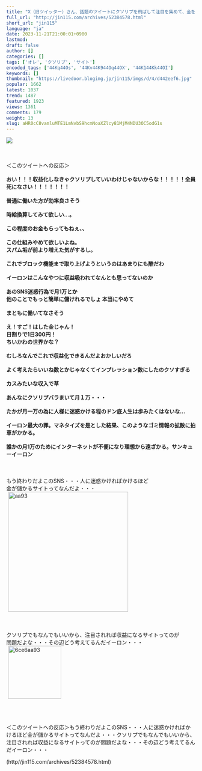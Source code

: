 ```yaml
---
title: "X（旧ツイッター）さん、話題のツイートにクソリプを飛ばして注目を集めて、金を稼ぐ地獄のサイトになる "
full_url: "http://jin115.com/archives/52384578.html"
short_url: "jin115"
language: "ja"
date: 2023-11-21T21:00:01+0900
lastmod: 
draft: false
author: []
categories: []
tags: ['オレ', 'クソリプ', 'サイト']
encoded_tags: ['44Kq44Os', '44Kv44K944Oq44OX', '44K144Kk44OI']
keywords: []
thumbnail: "https://livedoor.blogimg.jp/jin115/imgs/d/4/d442eef6.jpg"
popular: 1662
latest: 1037
trend: 1487
featured: 1923
views: 1361
comments: 179
weight: 13
slug: aHR0cC8vamluMTE1LmNvbS9hcmNoaXZlcy81MjM4NDU3OC5odG1s
---
```


![](https://livedoor.blogimg.jp/jin115/imgs/d/4/d442eef6.jpg)

<div><a name='more'></a> <br> <br> ＜このツイートへの反応＞<br> <br> <b>おい！！！収益化しなきゃクソリプしていいわけじゃないからな！！！！！全員死になさい！！！！！！！</b><br> <br> <b>普通に働いた方が効率良さそう</b><br> <br> <b>時給換算してみて欲しい…。</b><br> <br> <b>この程度のお金もらってもねぇ、、</b><br> <b><br> この仕組みやめて欲しいよね。<br> スパム垢が前より増えた気がするし。</b><br> <br> <b>これでブロック機能まで取り上げようというのはあまりにも酷だわ</b><br> <br> <b>イーロンはこんなやつに収益吸われてなんとも思ってないのか</b><br> <br> <b>あのSNS迷惑行為で月1万とか<br> 他のことでもっと簡単に儲けれるでしょ 本当にやめて</b><br> <br> <b>まともに働いてなさそう</b><br> <br> <b>え！すご！はした金じゃん！<br> 日割りで1日300円！<br> ちいかわの世界かな？</b><br> <br> <b>むしろなんでこれで収益化できるんだよおかしいだろ</b><br> <br> <b>よく考えたらいいね数とかじゃなくてインプレッション数にしたのクソすぎる</b><br> <br> <b>カスみたいな収入で草</b><br> <b><br> あんなにクソリプバラまいて月１万・・・</b><br> <br> <b>たかが月一万の為に人様に迷惑かける程のドン底人生は歩みたくはないな…</b><br> <br> <b>イーロン最大の罪。マネタイズを是とした結果、このようなゴミ情報の拡散に拍車がかかる。</b><br> <br> <b>誰かの月1万のためにインターネットが不便になり理想から遠ざかる。サンキューイーロン</b><br> <br> <br> <br> もう終わりだよこのSNS・・・人に迷惑かければかけるほど<br> 金が儲かるサイトってなんだよ・・・<br> <img src='https//livedoor.blogimg.jp/jin115/imgs/b/8/b803fe8e.gif' alt='aa93' width='319' border='0' hspace='5' class='pict'><br> <br> <br> <br> クソリプでもなんでもいいから、注目されれば収益になるサイトってのが<br> 問題だよな・・・その辺どう考えてるんだイーロン・・・<br> <img src='https//livedoor.blogimg.jp/jin115/imgs/2/0/20c03d36.gif' alt='6ce6aa93' width='141' border='0' hspace='5' class='pict'><br> <br> <br> <br> <p>＜このツイートへの反応＞もう終わりだよこのSNS・・・人に迷惑かければかけるほど金が儲かるサイトってなんだよ・・・クソリプでもなんでもいいから、注目されれば収益になるサイトってのが問題だよな・・・その辺どう考えてるんだイーロン・・・</p></div>

(http//jin115.com/archives/52384578.html)
